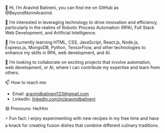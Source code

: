 👋 Hi, I’m Aravind Balineni, you can find me on GitHub as @BeyondNormAravind.

👀 I’m interested in leveraging technology to drive innovation and efficiency, particularly in the realms of Robotic Process Automation (RPA), Full Stack Web Development, and Artificial Intelligence.

🌱 I’m currently learning HTML, CSS, JavaScript, React.js, Node.js, Express.js, MongoDB, Python, TensorFlow, and other technologies to enhance my skills in RPA, web development, and AI.

💞️ I’m looking to collaborate on exciting projects that involve automation, web development, or AI, where I can contribute my expertise and learn from others.

📫 How to reach me:
- Email: aravindbalineni123@gmail.com
- LinkedIn: [linkedin.com/in/aravindbalineni](https://www.linkedin.com/in/aravindbalineni)

😄 Pronouns: He/Him

⚡ Fun fact: I enjoy experimenting with new recipes in my free time and have a knack for creating fusion dishes that combine different culinary traditions.
